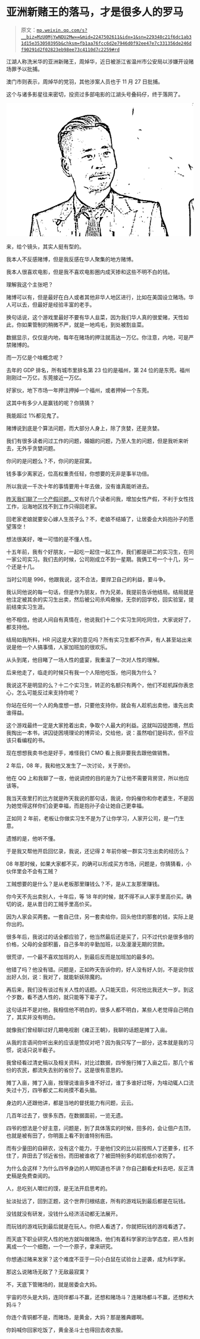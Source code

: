 # 亚洲新赌王的落马，才是很多人的罗马

> 原文：[`mp.weixin.qq.com/s?__biz=MzU0MjYwNDU2Mw==&mid=2247502611&idx=1&sn=229348c21f6dc1ab31d15e353050395b&chksm=fb1aa76fcc6d2e7946d0f92ee47e7c331356de246df90291d2f02823eb98ee73c4110d7c2259#rd`](http://mp.weixin.qq.com/s?__biz=MzU0MjYwNDU2Mw==&mid=2247502611&idx=1&sn=229348c21f6dc1ab31d15e353050395b&chksm=fb1aa76fcc6d2e7946d0f92ee47e7c331356de246df90291d2f02823eb98ee73c4110d7c2259#rd)

江湖人称洗米华的亚洲新赌王，周焯华，近日被浙江省温州市公安局以涉嫌开设赌场罪予以批捕。

澳门市则表示，周焯华的党羽，其他涉案人员也于 11 月 27 日批捕。

这个与诸多影星往来密切，投资过多部电影的江湖头号叠码仔，终于落网了。

![](img/b600eb04c050f107cf34e5cdbe197826.png)

来，给个镜头，其实人挺有型的。

我本人不反感赌博，但是我反感在华人聚集的地方赌博。 

我本人很喜欢电影，但是我不喜欢电影圈内成天掺和这些不明不白的钱。 

理解我这个主张吧？ 

赌博可以有，但是最好在白人或者其他非华人地区进行，比如在美国设立赌场。华人可以去，但最好是经验丰富的老手。

换句话说，这个游戏里最好不要有华人韭菜，因为我们华人真的很爱赌，天性如此，你如果管制的稍微不严，就是一地鸡毛，到处被割韭菜。 

数据显示，仅仅是内地，每年在赌场的押注就高达一万亿。你注意，内地，可是严禁赌博的。

而一万亿是个啥概念呢？

去年的 GDP 排名，所有城市里排名第 23 位的是福州，第 24 位的是东莞。福州刚刚过一万亿，东莞接近一万亿。 

好家伙，地下市场一年押注押掉一个福州，或者押掉一个东莞。 

这其中有多少人是赢钱的呢？你猜猜？ 

我能超过 1%都见鬼了。 

赌博说到底是个算法问题，而大部分人身上，除了贪婪，还是贪婪。 

我们有很多读者问过工作的问题，婚姻的问题，乃至人生的问题，但是我听来听去，无外乎贪婪问题。 

你问的是问题么？不，你问的是寂寞。 

钱多事少离家近，位高权重责任轻，你想要的无非是事半功倍。 

所以我说一千次十年的事情要用十年去做，没有谁真能听进去。 

[昨天我们聊了一个产假问题，](http://mp.weixin.qq.com/s?__biz=MzU0MjYwNDU2Mw==&mid=2247502601&idx=1&sn=157deb6f5810885acf11e50cfd332beb&chksm=fb1aa775cc6d2e63608d669a4f3cf576c4e6082e20115b75c1428787df07ac6dfb0eeec5b5c9&scene=21#wechat_redirect)又有好几个读者问我，增加女性产假，不利于女性找工作，沿海地区找不到工作只得回老家。

回老家老娘就要安心嫁人生孩子么？不，老娘不结婚了，让居委会大妈抱孙子的愿望落空！

想法很美好，唯一可惜的是不懂人性。 

十五年前，我有个好朋友，一起吃一起住一起工作，我们都是研二的实习生，在同一家公司实习。我们去的时候，公司刚成立不到一星期。我俩工号一个十几，另一个还是十几。

当时公司是 996，他跟我说，这不合法，要捍卫自己的利益，要斗争。 

我认同他说的每一句话，但是作为朋友，作为兄弟，我提前告诉他结局。结局就是他注定被其余的实习生出卖，然后被公司杀鸡儆猴，无奈的回学校，回实验室，提前结束实习生涯。 

他不相信，他说人间自有真情在，他说我们十二个实习生同吃同住，大家说好了，都支持他。 

结局如我所料，HR 问这是大家的意见吗？所有实习生都不作声，有人甚至站出来说是他一个人搞事情，人家加班加的很欢乐。 

从头到尾，他目睹了一场人性的盛宴，我重温了一次对人性的理解。 

后来他走了，临走的时候只有我一个人陪他吃饭，他问我为什么？ 

我说这不是明显的么？十二个实习生，转正的名额只有两个，他们不趁机踩你表忠心，怎么可能反过来支持你呢？

你站在任何一个人的角度想一想，只要他支持你，就会有人趁机出卖他，谁先出卖谁得益。 

这个游戏最终一定是大家抢着出卖，争取个人最大的利益。这就叫囚徒困境，然后我掏出一本书，讲囚徒困境理论的博弈论，交给他，说：虽然咱们是码农，但不应该只看编程的书。

现在想想我卖书也是好手，难怪我们 CMO 看上我非要我去跟他做销售。

2 年后，08 年，我和他又发生了一次讨论，关于房价。

他在 QQ 上和我聊了一夜，他说调控的目的是为了让他不需要背房贷，所以他应该等。

我当天夜里打的比方就是昨天我说的那句话，我说，你妈催你和你老婆生，不是因为她觉得这样你们会更幸福，而是抱孙子会让她自己更幸福。 

正如同 2 年前，老板让你做实习生不是为了让你学习，人家开公司，是一门生意。

遗憾的是，他听不懂。 

于是我又帮他开启回忆录，我说，还记得 2 年前你被一群实习生出卖的经历么？

08 年那时候，如果大家都不买，的确可以形成买方市场，问题是，你猜猜看，小伙伴里会不会有工贼？ 

工贼想要的是什么？是从老板那里赚钱么？不，是从工友那里赚钱。 

你今天不先出卖别人，十年后，等 18 年的时候，就不得不从人家手里高价买。确切的说，是从昔日的工贼手里高价买。

因为人家会买两套。一套自己住，另一套卖给你，回头他住的那套的钱，实际上是你出的。 

很多年后，我说过的话全都应验了，他当然最后还是买了，只不过代价是很多倍的价格，父母的全部积蓄，自己多年的辛勤加班，以及漫漫无期的贷款。 

很荒谬，一个最不喜欢加班的人，到最后反而是加班加的最多的。 

他错了吗？他没有错。问题是，正如昨天告诉你的，好人没有好人剑，不是说你拔出好人剑，说：我对了，就能斩妖除魔的。

再后来，我们没有谈过有关人性的话题。人只能天启，何况他比我还大一岁。到这个岁数，看不透人性的，就只能等下辈子了。

这句话并不是对他，我相信他不明白的，很多人都不明白，某些人老觉得自己明白了，其实并没有明白。

就像我们曾经聊过好几期电视剧《雍正王朝》，我聊的话题是摊丁入亩。 

从我的言语间你听出来的应该是赞叹对吧？因为我只写了一部分，这本就是我的习惯，说话只说半截子。 

我曾经看过清史稿以及相关资料，对比过数据，四爷施行摊丁入亩之后，那几个省份的农民，都流失去别的省份了。这是很有意思的。 

摊丁入亩，摊丁入亩，按理说谁亩多谁不好过，谁丁多谁好过呀，为啥动辄人口流失过十万，四爷都丈二和尚摸不着头脑。

身边的人还跟他讲，都是当地的督抚能力有问题，云云。 

几百年过去了，很多东西，在数据面前，一览无遗。

四爷的想法是个好主意，问题是，到了具体落实的时候，田多的，会让佃户去顶，也就是被有田了，你明面上看不到谁特别有田。 

而有少量田的自耕农，没有这个能力，于是他们交的比以前按照人丁还要多，扛不住了，弃田去了邻近省份。而田被谁收了？被田特别多的趁机低价收购了。

为什么会这样？为什么四爷身边的人明知道也不讲？你自己翻看史料去吧，反正清史稿是免费查阅的。 

人，总吃别人嚼烂的馍，是无法开启思考的。 

扯淡扯远了，回到正题，这个世界归根结底，所有的游戏玩到最后都是在玩钱。

没钱就没有研发，没钱什么经济活动都无法展开。 

而玩钱的游戏玩到最后就是在玩人。你把人看透了，你就把玩钱的游戏看透了。 

而天底下职业研究人性的地方就叫做赌场，他们有着科学家的治学态度，把人性剥离成一个一个细胞，一个一个原子，拿来研究。 

你想通过赌来发家？这个难度不亚于一只小白鼠在试验台上逆袭，成为科学家。

那这么说赌场无敌了？无敌最寂寞？ 

不，天底下管赌场的，就是居委会大妈。

宇宙的尽头是大妈，连同伴都斗不赢，还想和赌场斗？连赌场都斗不赢，还想和大妈斗？

你连个青铜都不是，而赌场，是黄金，大妈？那是雅典娜啊。

你妈喊你回家吃饭了，黄金圣斗士也得回去收衣服。